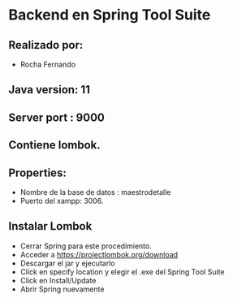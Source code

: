 # Backend en Spring Tool Suite

## Realizado por:

* Rocha Fernando

## Java version: 11

## Server port : 9000

## Contiene lombok.

## Properties:
* Nombre de la base de datos : maestrodetalle
* Puerto del xampp: 3006.

## Instalar Lombok
* Cerrar Spring para este procedimiento.
* Acceder a https://projectlombok.org/download
* Descargar el jar y ejecutarlo
* Click en specify location y elegir el .exe del Spring Tool Suite
* Click en Install/Update
* Abrir Spring nuevamente